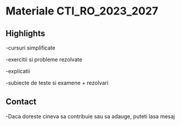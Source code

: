 # Materiale CTI_RO_2023_2027

## Highlights
-cursuri simplificate 

-exercitii si probleme rezolvate

-explicatii 

-subiecte de teste si examene + rezolvari

## Contact

-Daca doreste cineva sa contribuie sau sa adauge, puteti lasa mesaj

